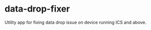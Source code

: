data-drop-fixer
===============

Utility app for fixing data drop issue on device running ICS and above.
